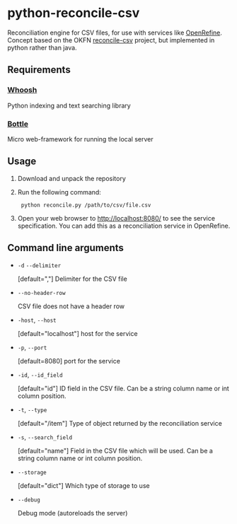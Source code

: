 python-reconcile-csv
====================

Reconciliation engine for CSV files, for use with services like [OpenRefine](http://openrefine.org/). Concept based on the OKFN [reconcile-csv](http://okfnlabs.org/reconcile-csv/) project, but implemented in python rather than java.

Requirements
------------

### [Whoosh](https://pypi.python.org/pypi/Whoosh/)

Python indexing and text searching library

### [Bottle](http://bottlepy.org/docs/dev/index.html)

Micro web-framework for running the local server

Usage
-----

1. Download and unpack the repository

2. Run the following command:
		
		python reconcile.py /path/to/csv/file.csv
		
3. Open your web browser to <http://localhost:8080/> to see the service specification. You can add this as a reconciliation service in OpenRefine.

Command line arguments
----------------------

- `-d` `--delimiter`	

  [default=","] Delimiter for the CSV file
  
- `--no-header-row`	
  
  CSV file does not have a header row
  
- `-host`, `--host`	
  
  [default="localhost"] host for the service
  
- `-p`, `--port`
  
  [default=8080] port for the service

- `-id`, `--id_field`
  
  [default="id"] ID field in the CSV file. Can be a string column name or int column position.
  
- `-t`, `--type`
  
  [default="/item"] Type of object returned by the reconciliation service
  
- `-s`, `--search_field`
  
  [default="name"] Field in the CSV file which will be used. Can be a string column name or int column position.
  
- `--storage`
  
  [default="dict"] Which type of storage to use
  
- `--debug`
  
  Debug mode (autoreloads the server)